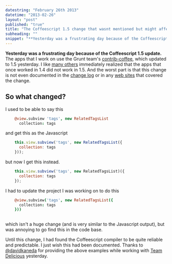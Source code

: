 ```yaml
---
datestring: "February 26th 2013"
datetime: "2013-02-26"
layout: "post"
published: "true"
title: "The Coffeescript 1.5 change that wasnt mentioned but might affect your apps"
subheading: ""
snippet: "**Yesterday was a frustrating day because of the Coffeescript 1.5 update.** The apps that I work on use Grunt's core Coffeescript node module, which updated to 1.5 yesterday. I like [many others](https://github.com/jashkenas/coffee-script/issues/2715) immediately realized that the apps that once worked in 1.4 did not work in 1.5. And the worst part is that this change is not even documented in the [change log](http://coffeescript.org/#changelog) or in any [web sites](http://www.h-online.com/open/news/item/CoffeeScript-1-5-0-adds-Literate-Programming-mode-1810422.html) that covered the change. [Read more...](/blog/2013-02-26-the-coffeescript-1-5-change-not-mentioned.html)"
---
```


**Yesterday was a frustrating day because of the Coffeescript 1.5 update.** The apps that I work on use the Grunt team's [contrib-coffee](https://github.com/gruntjs/grunt-contrib-coffee), which updated to 1.5 yesterday. I like [many others](https://github.com/jashkenas/coffee-script/issues/2715) immediately realized that the apps that once worked in 1.4 did not work in 1.5. And the worst part is that this change is not even documented in the [change log](http://coffeescript.org/#changelog) or in any [web sites](http://www.h-online.com/open/news/item/CoffeeScript-1-5-0-adds-Literate-Programming-mode-1810422.html) that covered the change.

## So what changed?
I used to be able to say this

``` coffeescript
    @view.subview 'tags', new RelatedTagsList
      collection: tags
```

and get this as the Javascript

``` javascript
    this.view.subview('tags', new RelatedTagsList({
      collection: tags
    }));
```

but now I get this instead.

``` javascript
    this.view.subview('tags', new RelatedTagsList)({
      collection: tags
    });
```

I had to update the project I was working on to do this

``` coffeescript
    @view.subview('tags', new RelatedTagsList({
      collection: tags
    }))
      
```

which isn't a huge change (and is very similar to the Javascript output), but was annoying to go find this in the code base.

Until this change, I had found the Coffeescript compiler to be quite reliable and predictable. I just wish this had been documented. Thanks to [@davidkaneda](http://twitter.com/davidkaneda) for providing the above examples while working with [Team Delicious](http://twitter.com/delicious) yesterday.